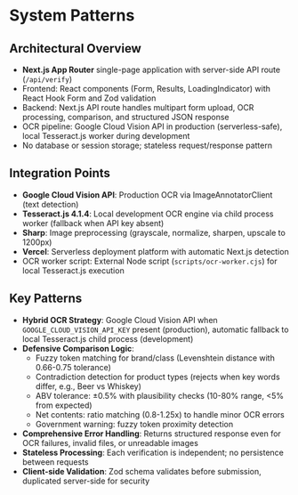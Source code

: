 # System Patterns

## Architectural Overview
- **Next.js App Router** single-page application with server-side API route (`/api/verify`)
- Frontend: React components (Form, Results, LoadingIndicator) with React Hook Form and Zod validation
- Backend: Next.js API route handles multipart form upload, OCR processing, comparison, and structured JSON response
- OCR pipeline: Google Cloud Vision API in production (serverless-safe), local Tesseract.js worker during development
- No database or session storage; stateless request/response pattern

## Integration Points
- **Google Cloud Vision API**: Production OCR via ImageAnnotatorClient (text detection)
- **Tesseract.js 4.1.4**: Local development OCR engine via child process worker (fallback when API key absent)
- **Sharp**: Image preprocessing (grayscale, normalize, sharpen, upscale to 1200px)
- **Vercel**: Serverless deployment platform with automatic Next.js detection
- OCR worker script: External Node script (`scripts/ocr-worker.cjs`) for local Tesseract.js execution

## Key Patterns
- **Hybrid OCR Strategy**: Google Cloud Vision API when `GOOGLE_CLOUD_VISION_API_KEY` present (production), automatic fallback to local Tesseract.js child process (development)
- **Defensive Comparison Logic**: 
  - Fuzzy token matching for brand/class (Levenshtein distance with 0.66-0.75 tolerance)
  - Contradiction detection for product types (rejects when key words differ, e.g., Beer vs Whiskey)
  - ABV tolerance: ±0.5% with plausibility checks (10-80% range, <5% from expected)
  - Net contents: ratio matching (0.8-1.25x) to handle minor OCR errors
  - Government warning: fuzzy token proximity detection
- **Comprehensive Error Handling**: Returns structured response even for OCR failures, invalid files, or unreadable images
- **Stateless Processing**: Each verification is independent; no persistence between requests
- **Client-side Validation**: Zod schema validates before submission, duplicated server-side for security

